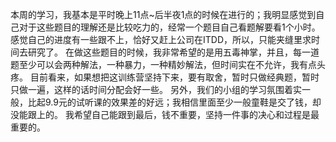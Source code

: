 本周的学习，我基本是平时晚上11点~后半夜1点的时候在进行的；我明显感觉到自己对于这些题目的理解还是比较吃力的，经常一个题目自己看题解要看1个小时。
感觉自己的进度有一些跟不上，恰好又赶上公司在ITDD，所以，只能夹缝里求时间去研究了。
在做这些题目的时候，我非常希望的是用五毒神掌，并且，每一道题至少可以会两种解法，一种暴力，一种精妙解法，但时间实在不允许，我有点头疼。
目前看来，如果想把这训练营坚持下来，要有取舍，暂时只做经典题，暂时只做一遍，这样的话时间分配会好一些。
另外，我们的小组的学习氛围着实一般，比起9.9元的试听课的效果差的好远；我相信里面至少一般童鞋是交了钱，却没能跟上的。
我希望自己能跟到最后，钱不重要，坚持一件事的决心和过程是最重要的。